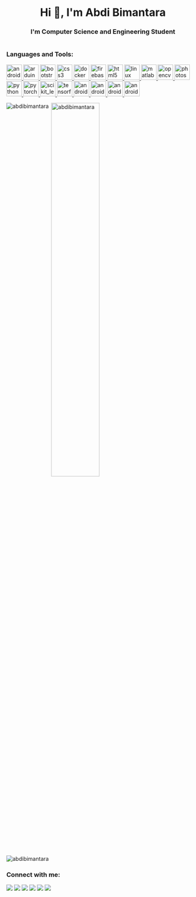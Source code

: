 <h1 align="center">Hi 👋, I'm Abdi Bimantara</h1>
<h3 align="center">I'm Computer Science and Engineering Student</h3>

<p align="left"> <a href="https://twitter.com/" target="blank"><img src="https://img.shields.io/twitter/follow/?logo=twitter&style=for-the-badge" alt="" /></a> </p>

<h3 align="left">Languages and Tools:</h3>
<p align="left"> <a href="https://developer.android.com" target="_blank"> <img src="https://www.vectorlogo.zone/logos/android/android-official.svg" alt="android" width="40" height="40"/> </a> <a href="https://www.arduino.cc/" target="_blank"> <img src="https://cdn.worldvectorlogo.com/logos/arduino-1.svg" alt="arduino" width="40" height="40"/> </a> <a href="https://getbootstrap.com" target="_blank"> <img src="https://www.vectorlogo.zone/logos/getbootstrap/getbootstrap-icon.svg" alt="bootstrap" width="40" height="40"/> </a> <a href="https://www.w3schools.com/css/" target="_blank"> <img src="https://www.flaticon.com/svg/static/icons/svg/732/732190.svg" alt="css3" width="40" height="40"/> </a> <a href="https://www.docker.com/" target="_blank"> <img src="https://www.vectorlogo.zone/logos/docker/docker-icon.svg" alt="docker" width="40" height="40"/> </a> <a href="https://firebase.google.com/" target="_blank"> <img src="https://www.vectorlogo.zone/logos/firebase/firebase-icon.svg" alt="firebase" width="40" height="40"/> </a> <a href="https://www.w3.org/html/" target="_blank"> <img src="https://www.vectorlogo.zone/logos/w3_html5/w3_html5-icon.svg" alt="html5" width="40" height="40"/> </a> <a href="https://www.linux.org/" target="_blank"> <img src="https://www.vectorlogo.zone/logos/linux/linux-icon.svg" alt="linux" width="40" height="40"/> </a> <a href="https://www.mathworks.com/" target="_blank"> <img src="src="/etc.clientlibs/mathworks/clientlibs/customer-ui/templates/common/resources/images/pic-header-mathworks-logo.20210503230154766.svg"" alt="matlab" width="40" height="40"/> </a> <a href="https://opencv.org/" target="_blank"> <img src="https://www.vectorlogo.zone/logos/opencv/opencv-icon.svg" alt="opencv" width="40" height="40"/> </a> <a href="https://www.photoshop.com/en" target="_blank"> <img src="https://www.flaticon.com/svg/static/icons/svg/888/888872.svg" alt="photoshop" width="40" height="40"/> </a> <a href="https://www.python.org" target="_blank"> <img src="https://www.vectorlogo.zone/logos/python/python-icon.svg" alt="python" width="40" height="40"/> </a> <a href="https://pytorch.org/" target="_blank"> <img src="https://www.vectorlogo.zone/logos/pytorch/pytorch-icon.svg" alt="pytorch" width="40" height="40"/> </a> <a href="https://scikit-learn.org/" target="_blank"> <img src="https://upload.wikimedia.org/wikipedia/commons/0/05/Scikit_learn_logo_small.svg" alt="scikit_learn" width="40" height="40"/> </a> <a href="https://www.tensorflow.org" target="_blank"> <img src="https://www.vectorlogo.zone/logos/tensorflow/tensorflow-icon.svg" alt="tensorflow" width="40" height="40"/> </a> <a href="https://code.visualstudio.com" target="_blank"> <img src="https://www.flaticon.com/svg/static/icons/svg/906/906324.svg" alt="android" width="40" height="40"/> </a><a href="https://www.wireshark.org/"target="_blank"> <img src="https://www.vectorlogo.zone/logos/wireshark/wireshark-icon.svg" alt="android" width="40" height="40"/> </a></a><a href="https://duckduckgo.com/" target="_blank"> <img src="https://www.vectorlogo.zone/logos/duckduckgo/duckduckgo-icon.svg" alt="android" width="40" height="40"/> </a><a href="https://www.torproject.org/" target="_blank"> <img src="https://www.vectorlogo.zone/logos/torproject/torproject-icon.svg" alt="android" width="40" height="40"/> </a></p>

<p><img align="left" src="https://github-readme-stats.vercel.app/api/top-langs?username=abdibimantara&show_icons=true&locale=en&layout=compact" alt="abdibimantara"/></p>

<p>&nbsp;<img align="center" src="https://github-readme-stats.vercel.app/api?username=abdibimantara&show_icons=true&locale=en" alt="abdibimantara"  width="50%" /></p>

<p><img align="center" src="https://github-readme-streak-stats.herokuapp.com/?user=abdibimantara&" alt="abdibimantara" /></p>


<h3 align="left">Connect with me:</h3>
<p>
    <a href="https://abim03.wordpress.com/" target="blank"><img src="https://img.shields.io/badge/Wesbite-Abim03.Wrodpress-orange" /></a>
    <a href="https://medium.com/@abdibimantara" target="blank"><img src="https://img.shields.io/badge/-Abdi%20Bimantara-black?style=flat&logo=Medium" /></a>
    <a href="https://www.linkedin.com/in/abdi-bimantara-990a84149/" target="blank"><img src="https://img.shields.io/badge/-Abdi%20Bimantara-blue?style=flat&logo=linkedin" /></a>
    <a href="https://web.facebook.com/profile.php?id=100017517425476" target="blank"><img src="https://img.shields.io/badge/-Abdi%20Bimantara-black?ystyle=flat&logo=Facebook" /></a>
    <a href="https://ubuntu.com/" target="blank"><img src="https://img.shields.io/badge/-Ubuntu-orange?style=flat&logo=Linux" /></a>
    <a href="https://tryhackme.com/p/abdibimantara" target="blank"><img src="https://img.shields.io/badge/-TryHackMe-black" /></a>
</p>
